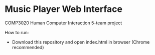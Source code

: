 # Music Player Web Interface
COMP3020 Human Computer Interaction 5-team project 

How to run:
* Download this repository and open index.html in browser (Chrome recommended)
